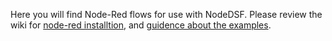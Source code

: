 Here you will find Node-Red flows for use with NodeDSF. Please review the wiki for [node-red installtion](https://github.com/MintyTrebor/NodeDSF/wiki/Installing-Node-Red), and [guidence about the examples](https://github.com/MintyTrebor/NodeDSF/wiki/Example-Flows). 
